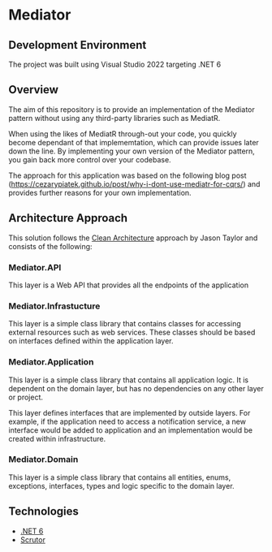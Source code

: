 # Mediator

## Development Environment

The project was built using Visual Studio 2022 targeting .NET 6

## Overview

The aim of this repository is to provide an implementation of the Mediator pattern without using any third-party libraries such as MediatR.

When using the likes of MediatR through-out your code, you quickly become dependant of that implememtation, which can provide issues later down the line. By implementing your own version of the Mediator pattern, you gain back more control over your codebase.

The approach for this application was based on the following blog post (https://cezarypiatek.github.io/post/why-i-dont-use-mediatr-for-cqrs/) and provides further reasons for your own implementation.

## Architecture Approach

This solution follows the [Clean Architecture](https://github.com/jasontaylordev/CleanArchitecture) approach by Jason Taylor and consists of the following:


### Mediator.API

This layer is a Web API that provides all the endpoints of the application

### Mediator.Infrastucture

This layer is a simple class library that contains classes for accessing external resources such as web services. These classes should be based on interfaces defined within the application layer.

### Mediator.Application

This layer is a simple class library that contains all application logic. It is dependent on the domain layer, but has no dependencies on any other layer or project. 

This layer defines interfaces that are implemented by outside layers. For example, if the application need to access a notification service, a new interface would be added to application and an implementation would be created within infrastructure.

### Mediator.Domain

This layer is a simple class library that contains all entities, enums, exceptions, interfaces, types and logic specific to the domain layer.

## Technologies

* [.NET 6](https://docs.microsoft.com/en-us/aspnet/core/introduction-to-aspnet-core?view=aspnetcore-6.0)
* [Scrutor](https://github.com/khellang/Scrutor)